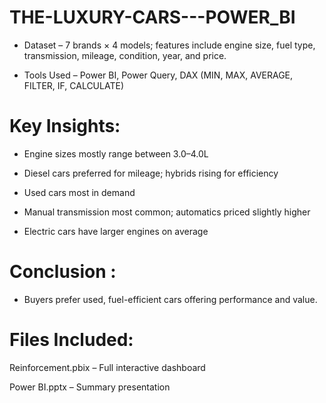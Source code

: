 # THE-LUXURY-CARS---POWER_BI

* Dataset – 7 brands × 4 models; features include engine size, fuel type, transmission, mileage, condition, year, and price.

* Tools Used – Power BI, Power Query, DAX (MIN, MAX, AVERAGE, FILTER, IF, CALCULATE)

# Key Insights:

* Engine sizes mostly range between 3.0–4.0L

* Diesel cars preferred for mileage; hybrids rising for efficiency

* Used cars most in demand

* Manual transmission most common; automatics priced slightly higher

* Electric cars have larger engines on average

# Conclusion :

* Buyers prefer used, fuel-efficient cars offering performance and value.

# Files Included:

Reinforcement.pbix – Full interactive dashboard

Power BI.pptx – Summary presentation
